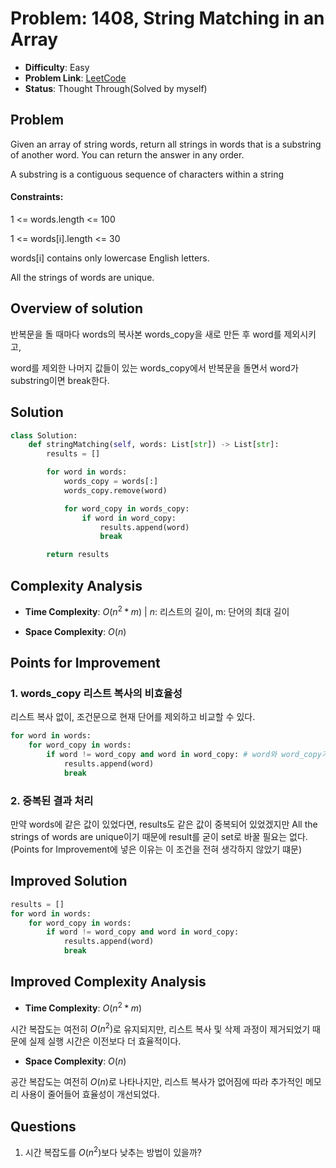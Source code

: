 # Problem: 1408, String Matching in an Array
- **Difficulty**: Easy
- **Problem Link**: [LeetCode](https://leetcode.com/problems/string-matching-in-an-array/)
- **Status**: Thought Through(Solved by myself)

## Problem
Given an array of string words, return all strings in words that is a substring of another word. You can return the answer in any order.

A substring is a contiguous sequence of characters within a string

#### Constraints:

1 <= words.length <= 100

1 <= words[i].length <= 30

words[i] contains only lowercase English letters.

All the strings of words are unique.

## Overview of solution
반복문을 돌 때마다 words의 복사본 words_copy을 새로 만든 후 word를 제외시키고,

word를 제외한 나머지 값들이 있는 words_copy에서 반복문을 돌면서 word가 substring이면 break한다.

## Solution
```python
class Solution:
    def stringMatching(self, words: List[str]) -> List[str]:
        results = []

        for word in words:
            words_copy = words[:]
            words_copy.remove(word)

            for word_copy in words_copy:
                if word in word_copy:
                    results.append(word)
                    break

        return results
```
## Complexity Analysis

- **Time Complexity**: $O(n^2*m)$ | $n$: 리스트의 길이, m: 단어의 최대 길이

- **Space Complexity**: $O(n)$ 

## Points for Improvement

### 1. words_copy 리스트 복사의 비효율성
리스트 복사 없이, 조건문으로 현재 단어를 제외하고 비교할 수 있다.
```python
for word in words:
    for word_copy in words:
        if word != word_copy and word in word_copy: # word와 word_copy가 같으면 안되고 word가 substring이어야 함
            results.append(word)
            break
```

### 2. 중복된 결과 처리 
만약 words에 같은 값이 있었다면, results도 같은 값이 중복되어 있었겠지만 All the strings of words are unique이기 때문에 result를 굳이 set로 바꿀 필요는 없다.
(Points for Improvement에 넣은 이유는 이 조건을 전혀 생각하지 않았기 떄문)

## Improved Solution
```python
results = []
for word in words:
    for word_copy in words:
        if word != word_copy and word in word_copy:
            results.append(word)
            break
```

## Improved Complexity Analysis

- **Time Complexity**: $O(n^2*m)$

시간 복잡도는 여전히 $O(n^2)$로 유지되지만, 리스트 복사 및 삭제 과정이 제거되었기 때문에 실제 실행 시간은 이전보다 더 효율적이다.

- **Space Complexity**: $O(n)$

공간 복잡도는 여전히 $O(n)$로 나타나지만, 리스트 복사가 없어짐에 따라 추가적인 메모리 사용이 줄어들어 효율성이 개선되었다.

## Questions

1. 시간 복잡도를 $O(n^2)$보다 낮추는 방법이 있을까?
